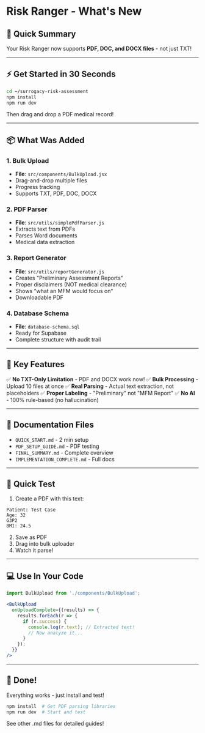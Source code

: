 # Risk Ranger - What's New

## 🎯 Quick Summary

Your Risk Ranger now supports **PDF, DOC, and DOCX files** - not just TXT!

---

## ⚡ Get Started in 30 Seconds

```bash
cd ~/surrogacy-risk-assessment
npm install
npm run dev
```

Then drag and drop a PDF medical record!

---

## 📦 What Was Added

### 1. Bulk Upload
- **File**: `src/components/BulkUpload.jsx`
- Drag-and-drop multiple files
- Progress tracking
- Supports TXT, PDF, DOC, DOCX

### 2. PDF Parser
- **File**: `src/utils/simplePdfParser.js`
- Extracts text from PDFs
- Parses Word documents
- Medical data extraction

### 3. Report Generator
- **File**: `src/utils/reportGenerator.js`
- Creates "Preliminary Assessment Reports"
- Proper disclaimers (NOT medical clearance)
- Shows "what an MFM would focus on"
- Downloadable PDF

### 4. Database Schema
- **File**: `database-schema.sql`
- Ready for Supabase
- Complete structure with audit trail

---

## 🔑 Key Features

✅ **No TXT-Only Limitation** - PDF and DOCX work now!
✅ **Bulk Processing** - Upload 10 files at once
✅ **Real Parsing** - Actual text extraction, not placeholders
✅ **Proper Labeling** - "Preliminary" not "MFM Report"
✅ **No AI** - 100% rule-based (no hallucination)

---

## 📖 Documentation Files

- `QUICK_START.md` - 2 min setup
- `PDF_SETUP_GUIDE.md` - PDF testing
- `FINAL_SUMMARY.md` - Complete overview
- `IMPLEMENTATION_COMPLETE.md` - Full docs

---

## 🧪 Quick Test

1. Create a PDF with this text:
```
Patient: Test Case
Age: 32
G3P2
BMI: 24.5
```

2. Save as PDF
3. Drag into bulk uploader
4. Watch it parse!

---

## 💻 Use In Your Code

```jsx
import BulkUpload from './components/BulkUpload';

<BulkUpload
  onUploadComplete={(results) => {
    results.forEach(r => {
      if (r.success) {
        console.log(r.text); // Extracted text!
        // Now analyze it...
      }
    });
  }}
/>
```

---

## 🎉 Done!

Everything works - just install and test!

```bash
npm install  # Get PDF parsing libraries
npm run dev  # Start and test
```

See other .md files for detailed guides!
